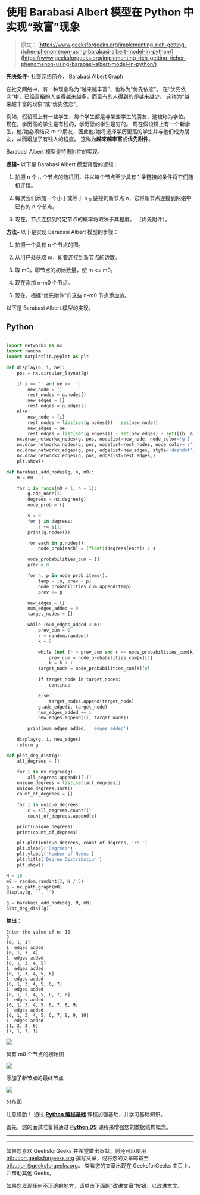 # 使用 Barabasi Albert 模型在 Python 中实现“致富”现象

> 原文： [https://www.geeksforgeeks.org/implementing-rich-getting-richer-phenomenon-using-barabasi-albert-model-in-python/](https://www.geeksforgeeks.org/implementing-rich-getting-richer-phenomenon-using-barabasi-albert-model-in-python/)

**先决条件-** [社交网络简介](https://www.geeksforgeeks.org/introduction-to-social-networks-using-networkx-in-python/)， [Barabasi Albert Graph](https://www.geeksforgeeks.org/barabasi-albert-graph-scale-free-models/)

在社交网络中，有一种现象称为“越来越丰富”，也称为“优先依恋”。 在“优先依恋”中，已经富裕的人变得越来越多，而富有的人得到的却越来越少。 这称为“越​​来越丰富的现象”或“优先依恋”。

例如，假设班上有一些学生，每个学生都是与某些学生的朋友，这被称为学位。 现在，学历高的学生是有钱的，学历低的学生是穷的。 现在假设班上有一个新学生，他/她必须结交 m 个朋友，因此他/她将选择学历更高的学生并与他们成为朋友，从而增加了有钱人的程度。 这称为**越来越丰富**或**优先附件**。

Barabasi Albert 模型是特惠附件的实现。

**逻辑–** 以下是 Barabasi Albert 模型背后的逻辑：

1.  拍摄 n 个 <sub>0</sub> 个节点的随机图，并以每个节点至少具有 1 条链接的条件将它们随机连接。

2.  每次我们添加一个小于或等于 n <sub>0</sub> 链接的新节点 n，它将新节点连接到网络中已有的 n 个节点。

3.  现在，节点连接到特定节点的概率将取决于其程度。 （优先附件）。

**方法–** 以下是实现 Barabasi Albert 模型的步骤：

1.  拍摄一个具有 n 个节点的图。

2.  从用户处获取 m，即要连接到新节点的边数。

3.  取 m0，即节点的初始数量，使 m <= m0。

4.  现在添加 n-m0 个节点。

5.  现在，根据“优先附件”向这些 n-m0 节点添加边。

以下是 Barabasi Albert 模型的实现。

## Python

```py

import networkx as nx 
import random 
import matplotlib.pyplot as plt 

def display(g, i, ne): 
    pos = nx.circular_layout(g) 

    if i == '' and ne == '': 
        new_node = [] 
        rest_nodes = g.nodes() 
        new_edges = [] 
        rest_edges = g.edges() 
    else: 
        new_node = [i] 
        rest_nodes = list(set(g.nodes()) - set(new_node)) 
        new_edges = ne 
        rest_edges = list(set(g.edges()) - set(new_edges) - set([(b, a) for (a, b) in new_edges])) 
    nx.draw_networkx_nodes(g, pos, nodelist=new_node, node_color='g') 
    nx.draw_networkx_nodes(g, pos, nodelist=rest_nodes, node_color='r') 
    nx.draw_networkx_edges(g, pos, edgelist=new_edges, style='dashdot') 
    nx.draw_networkx_edges(g, pos, edgelist=rest_edges,) 
    plt.show() 

def barabasi_add_nodes(g, n, m0): 
    m = m0 - 1

    for i in range(m0 + 1, n + 1): 
        g.add_node(i) 
        degrees = nx.degree(g) 
        node_prob = {} 

        s = 0
        for j in degrees: 
            s += j[1] 
        print(g.nodes()) 

        for each in g.nodes(): 
            node_prob[each] = (float)(degrees[each]) / s 

        node_probabilities_cum = [] 
        prev = 0

        for n, p in node_prob.items(): 
            temp = [n, prev + p] 
            node_probabilities_cum.append(temp) 
            prev += p 

        new_edges = [] 
        num_edges_added = 0
        target_nodes = [] 

        while (num_edges_added < m): 
            prev_cum = 0
            r = random.random() 
            k = 0

            while (not (r > prev_cum and r <= node_probabilities_cum[k][1])): 
                prev_cum = node_probabilities_cum[k][1] 
                k = k + 1
            target_node = node_probabilities_cum[k][0] 

            if target_node in target_nodes: 
                continue

            else: 
                target_nodes.append(target_node) 
            g.add_edge(i, target_node) 
            num_edges_added += 1
            new_edges.append((i, target_node)) 

        print(num_edges_added, ' edges added') 

    display(g, i, new_edges) 
    return g 

def plot_deg_dist(g): 
    all_degrees = [] 

    for i in nx.degree(g): 
        all_degrees.append(i[1]) 
    unique_degrees = list(set(all_degrees)) 
    unique_degrees.sort() 
    count_of_degrees = [] 

    for i in unique_degrees: 
        c = all_degrees.count(i) 
        count_of_degrees.append(c) 

    print(unique_degrees) 
    print(count_of_degrees) 

    plt.plot(unique_degrees, count_of_degrees, 'ro-') 
    plt.xlabel('Degrees') 
    plt.ylabel('Number of Nodes') 
    plt.title('Degree Distribution') 
    plt.show() 

N = 10
m0 = random.randint(2, N / 5) 
g = nx.path_graph(m0) 
display(g, '', '') 

g = barabasi_add_nodes(g, N, m0) 
plot_deg_dist(g)

```

**输出**：

```
Enter the value of n: 10
3
[0, 1, 3]
1  edges added
[0, 1, 3, 4]
1  edges added
[0, 1, 3, 4, 5]
1  edges added
[0, 1, 3, 4, 5, 6]
1  edges added
[0, 1, 3, 4, 5, 6, 7]
1  edges added
[0, 1, 3, 4, 5, 6, 7, 8]
1  edges added
[0, 1, 3, 4, 5, 6, 7, 8, 9]
1  edges added
[0, 1, 3, 4, 5, 6, 7, 8, 9, 10]
1  edges added
[1, 2, 3, 6]
[7, 1, 1, 1]

```

![](img/6f0c364c96cdd045185af31492e2b435.png)

具有 m0 个节点的初始图

![](img/1a8637888e1d2f8b2e7a5008f2f6345c.png)

添加了新节点的最终节点

![](img/4014ea5a97369806f96a4d6d341a95de.png)

分布图

注意怪胎！ 通过 [**Python 编程基础**](https://practice.geeksforgeeks.org/courses/Python-Foundation?utm_source=geeksforgeeks&utm_medium=article&utm_campaign=GFG_Article_Bottom_Python_Foundation) 课程加强基础，并学习基础知识。

首先，您的面试准备将通过 [**Python DS**](https://practice.geeksforgeeks.org/courses/Data-Structures-With-Python?utm_source=geeksforgeeks&utm_medium=article&utm_campaign=GFG_Article_Bottom_Python_DS) 课程来增强您的数据结构概念。

* * *

* * *

如果您喜欢 GeeksforGeeks 并希望做出贡献，则还可以使用 [tribution.geeksforgeeks.org](https://contribute.geeksforgeeks.org/) 撰写文章，或将您的文章邮寄至 tribution@geeksforgeeks.org。 查看您的文章出现在 GeeksforGeeks 主页上，并帮助其他 Geeks。

如果您发现任何不正确的地方，请单击下面的“改进文章”按钮，以改进本文。